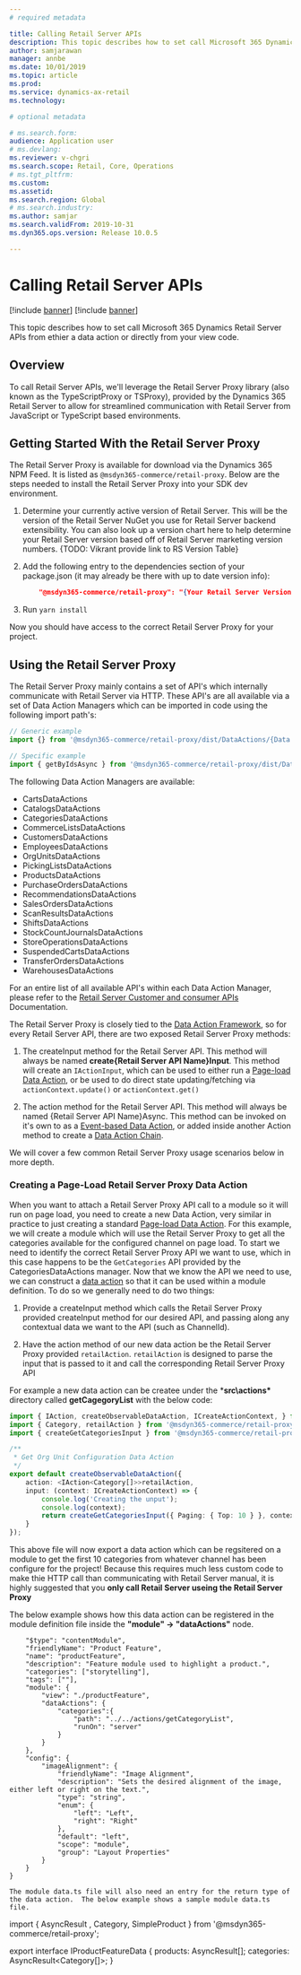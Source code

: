 ```yaml
---
# required metadata

title: Calling Retail Server APIs
description: This topic describes how to set call Microsoft 365 Dynamics Retail Server APIs from a data action.
author: samjarawan
manager: annbe
ms.date: 10/01/2019
ms.topic: article
ms.prod: 
ms.service: dynamics-ax-retail
ms.technology: 

# optional metadata

# ms.search.form: 
audience: Application user
# ms.devlang: 
ms.reviewer: v-chgri
ms.search.scope: Retail, Core, Operations
# ms.tgt_pltfrm: 
ms.custom: 
ms.assetid: 
ms.search.region: Global
# ms.search.industry: 
ms.author: samjar
ms.search.validFrom: 2019-10-31
ms.dyn365.ops.version: Release 10.0.5

---
```

# Calling Retail Server APIs

[!include [banner](../includes/preview-banner.md)]
[!include [banner](../includes/banner.md)]

This topic describes how to set call Microsoft 365 Dynamics Retail Server APIs from ethier a data action or directly from your view code.

## Overview
To call Retail Server APIs, we'll leverage the Retail Server Proxy library (also known as the TypeScriptProxy or TSProxy), provided by the Dynamics 365 Retail Server to allow for streamlined communication with Retail Server from JavaScript or TypeScript based environments.

## Getting Started With the Retail Server Proxy

The Retail Server Proxy is available for download via the Dynamics 365 NPM Feed. It is listed as `@msdyn365-commerce/retail-proxy`. Below are the steps needed to install the Retail Server Proxy into your SDK dev environment.

1. Determine your currently active version of Retail Server. This will be the version of the Retail Server NuGet you use for Retail Server backend extensibility. You can also look up a version chart here to help determine your Retail Server version based off of Retail Server marketing version numbers. {TODO: Vikrant provide link to RS Version Table}

2. Add the following entry to the dependencies section of your package.json (it may already be there with up to date version info):

    ```json
        "@msdyn365-commerce/retail-proxy": "{Your Retail Server Version}"
    ```

3. Run `yarn install`

Now you should have access to the correct Retail Server Proxy for your project.

## Using the Retail Server Proxy

The Retail Server Proxy mainly contains a set of API's which internally communicate with Retail Server via HTTP. These API's are all available via a set of Data Action Managers which can be imported in code using the following import path's:

```typescript
// Generic example
import {} from '@msdyn365-commerce/retail-proxy/dist/DataActions/{Data Action Manager Name}.g';

// Specific example
import { getByIdsAsync } from '@msdyn365-commerce/retail-proxy/dist/DataActions/ProductsDataActions.g';
```

The following Data Action Managers are available:

- CartsDataActions
- CatalogsDataActions
- CategoriesDataActions
- CommerceListsDataActions
- CustomersDataActions
- EmployeesDataActions
- OrgUnitsDataActions
- PickingListsDataActions
- ProductsDataActions
- PurchaseOrdersDataActions
- RecommendationsDataActions
- SalesOrdersDataActions
- ScanResultsDataActions
- ShiftsDataActions
- StockCountJournalsDataActions
- StoreOperationsDataActions
- SuspendedCartsDataActions
- TransferOrdersDataActions
- WarehousesDataActions

For an entire list of all available API's within each Data Action Manager, please refer to the [Retail Server Customer and consumer APIs](https://docs.microsoft.com/en-us/dynamics365/retail/dev-itpro/retail-server-customer-consumer-api) Documentation.

The Retail Server Proxy is closely tied to the [Data Action Framework](./data-actions), so for every Retail Server API, there are two exposed Retail Server Proxy methods:

1. The createInput method for the Retail Server API. This method will always be named **create{Retail Server API Name}Input**. This method will create an `IActionInput`, which can be used to either run a [Page-load Data Action](./page-load-data-actions), or be used to do direct state updating/fetching via `actionContext.update()` or `actionContext.get()`

2. The action method for the Retail Server API. This method will always be named {Retail Server API Name}Async. This method can be invoked on it's own to as a [Event-based Data Action](./event-based-data-actions), or added inside another Action method to create a [Data Action Chain](./chain-data-actions).

We will cover a few common Retail Server Proxy usage scenarios below in more depth.

### Creating a Page-Load Retail Server Proxy Data Action

When you want to attach a Retail Server Proxy API call to a module so it will run on page load, you need to create a new Data Action, very similar in practice to just creating a standard [Page-load Data Action](./page-load-data-actions). For this example, we will create a module which will use the Retail Server Proxy to get all the categories available for the configured channel on page load. To start we need to identify the correct Retail Server Proxy API we want to use, which in this case happens to be the `GetCategories` API provided by the CategoriesDataActions manager. Now that we know the API we need to use, we can construct a [data action](./data-actions) so that it can be used within a module definition. To do so we generally need to do two things:

1. Provide a createInput method which calls the Retail Server Proxy provided createInput method for our desired API, and passing along any contextual data we want to the API (such as ChannelId).

2. Have the action method of our new data action be the Retail Server Proxy provided `retailAction`. `retailAction` is designed to parse the input that is passed to it and call the corresponding Retail Server Proxy API

For example a new data action can be createe under the ***src\actions\*** directory called **getCagegoryList** with the below code:

```typescript
import { IAction, createObservableDataAction, ICreateActionContext, } from '@msdyn365-commerce/core';
import { Category, retailAction } from '@msdyn365-commerce/retail-proxy';
import { createGetCategoriesInput } from '@msdyn365-commerce/retail-proxy/dist/DataActions/CategoriesDataActions.g';

/**
 * Get Org Unit Configuration Data Action
 */
export default createObservableDataAction({
    action: <IAction<Category[]>>retailAction,
    input: (context: ICreateActionContext) => {
        console.log('Creating the unput');
        console.log(context);
        return createGetCategoriesInput({ Paging: { Top: 10 } }, context.requestContext.apiSettings.channelId);
    }
});
```

This above file will now export a data action which can be regsitered on a module to get the first 10 categories from whatever channel has been configure for the project! Because this requires much less custom code to make thie HTTP call than communicating with Retail Server manual, it is highly suggested that you **only call Retail Server useing the Retail Server Proxy**

The below example shows how this data action can be registered in the module definition file inside the **"module" -> "dataActions"** node.

```{
    "$type": "contentModule",
    "friendlyName": "Product Feature",
    "name": "productFeature",
    "description": "Feature module used to highlight a product.",
    "categories": ["storytelling"],
    "tags": [""],
    "module": {
        "view": "./productFeature",
        "dataActions": {
            "categories":{
                "path": "../../actions/getCategoryList",
                "runOn": "server"
            }
        }
    },
    "config": {
        "imageAlignment": {
            "friendlyName": "Image Alignment",
            "description": "Sets the desired alignment of the image, either left or right on the text.",
            "type": "string",
            "enum": {
                "left": "Left",
                "right": "Right"
            },
            "default": "left",
            "scope": "module",
            "group": "Layout Properties"
        }
    }
}

The module data.ts file will also need an entry for the return type of the data action.  The below example shows a sample module data.ts file.

```
import { AsyncResult , Category, SimpleProduct } from '@msdyn365-commerce/retail-proxy';

export interface IProductFeatureData {
    products: AsyncResult<SimpleProduct>[];
    categories: AsyncResult<Category[]>;
}
```
